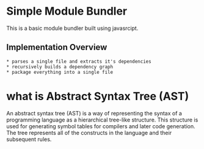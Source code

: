 # Simple Module Bundler

This is a basic module bundler built using javasrcipt.

## Implementation Overview

    * parses a single file and extracts it's dependencies
    * recursively builds a dependency graph
    * package everything into a single file

# what is Abstract Syntax Tree (AST)

An abstract syntax tree (AST) is a way of representing the syntax of a programming language as a hierarchical tree-like structure. This structure is used for generating symbol tables for compilers and later code generation. The tree represents all of the constructs in the language and their subsequent rules.


 